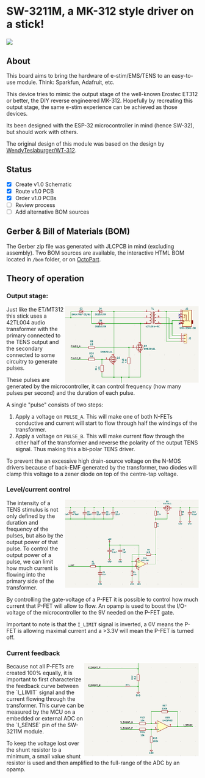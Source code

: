 # SW-3211M, a MK-312 style driver on a stick!
<img align="center" src="../../doc/SW-3211M.png">

## About
This board aims to bring the hardware of e-stim/EMS/TENS to an easy-to-use module. Think: Sparkfun, Adafruit, etc.

This device tries to mimic the output stage of the well-known Erostec ET312 or better, the DIY reverse engineered MK-312.
Hopefully by recreating this output stage, the same e-stim experience can be achieved as those devices.

Its been designed with the ESP-32 microcontroller in mind (hence SW-32), but should work with others. 

The original design of this module was based on the design by [WendyTeslaburger/WT-312](https://github.com/WendyTeslaburger/WT-312).

## Status
- [x] Create v1.0 Schematic
- [x] Route v1.0 PCB
- [x] Order v1.0 PCBs
- [ ] Review process
- [ ] Add alternative BOM sources

## Gerber & Bill of Materials (BOM)
The Gerber zip file was generated with JLCPCB in mind (excluding assembly).
Two BOM sources are available, the interactive HTML BOM located in `/bom` folder, or on [OctoPart](https://octopart.com/bom-tool/mcb9Iqj6).

## Theory of operation
### Output stage:
<img align="right" width="350" src="doc/output_stage.png"/>
Just like the ET/MT312 this stick uses a 42TL004 audio transformer with the primary connected to the TENS output and the secondary connected to some circuitry to generate pulses.

These pulses are generated by the microcontroller, it can control frequency (how many pulses per second) and the duration of each pulse.

A single "pulse"  consists of two steps:
1. Apply a voltage on `PULSE_A`. This will make one of both N-FETs conductive and current will start to flow through half the windings of the transformer.
2. Apply a voltage on `PULSE_B`. This will make current flow through the other half of the transformer and reverse the polarity of the output TENS signal. Thus making this a bi-polar TENS driver.

To prevent the an excessive high drain-source voltage on the N-MOS drivers because of back-EMF generated by the transformer, two diodes will clamp this voltage to a zener diode on top of the centre-tap voltage.

### Level/current control
<img align="right" width="350" src="doc/level_control.png"/>
The intensity of a TENS stimulus is not only defined by the duration and frequency of the pulses, but also by the output power of that pulse. To control the output power of a pulse, we can limit how much current is flowing into the primary side of the transformer.

By controlling the gate-voltage of a P-FET it is possible to control how much current that P-FET will allow to flow. An opamp is used to boost the I/O-voltage of the microcontroller to the 9V needed on the P-FET gate.

Important to note is that the `I_LIMIT` signal is inverted, a 0V means the P-FET is allowing maximal current and a >3.3V will mean the P-FET is turned off.

### Current feedback
<img align="right" width="300" src="doc/current_sense.png"/>
Because not all P-FETs are created 100% equally, it is important to first characterize the feedback curve between the `I_LIMIT` signal and the current flowing through the transformer. This curve can be measured by the MCU on a embedded or external ADC on the `I_SENSE` pin of the SW-3211M module.

To keep the voltage lost over the shunt resistor to a minimum, a small value shunt resistor is used and then amplified to the full-range of the ADC by an opamp.